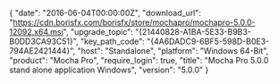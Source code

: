 {
  "date": "2016-06-04T00:00:00Z",
  "download_url": "https://cdn.borisfx.com/borisfx/store/mochapro/mochapro-5.0.0-12092.x64.msi",
  "upgrade_topic": "{21440828-A1BA-5E33-B9B3-B0DD3CA93C51}",
  "key_path_code": "{4A6DADC9-6BF5-598D-B0E3-794AE2421444}",
  "host": "Standalone",
  "platform": "Windows 64-Bit",
  "product": "Mocha Pro",
  "require_login": true,
  "title": "Mocha Pro 5.0.0 stand alone application Windows",
  "version": "5.0.0"
}

